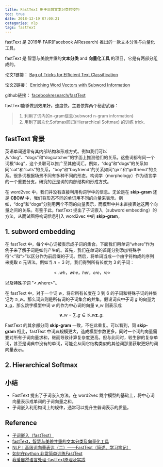 ```yaml
---
title: FastText 用于高效文本分类的技巧
toc: true
date: 2018-12-19 07:00:21
categories: nlp
tags: fastText
---
```


fastText 是 2016年 FAIR(Facebook AIResearch) 推出的一款文本分类与向量化工具。

fastText 是 智慧与美貌并重的**文本分类** and **向量化工具** 的项目，它是有两部分组成的。 

论文1链接： [Bag of Tricks for Efficient Text Classification](https://arxiv.org/abs/1607.01759)

论文2链接： [Enriching Word Vectors with Subword Information](https://arxiv.org/abs/1607.01759)

<!-- more -->

github链接： [facebookresearch/fastText](https://github.com/facebookresearch/fastText)

fastText能够做到效果好，速度快，主要依靠两个秘密武器：

> 1. 利用了词内的n-gram信息(subword n-gram information)
> 2. 用到了层次化Softmax回归(Hierarchical Softmax) 的训练 trick.

## fastText 背景

英语单词通常有其内部结构和形成方式。例如我们可以从“dog”、“dogs”和“dogcatcher”的字面上推测他们的关系。这些词都有同一个词根“dog”，这个关联可以推广至其他词汇。例如，“dog”和“dogs”的关系如同“cat”和“cats”的关系，“boy”和“boyfriend”的关系如同“girl”和“girlfriend”的关系。很多词根据场景不同有多种不同的形态。构词学（morphology）作为语言学的一个重要分支，研究的正是词的内部结构和形成方式。

在 word2vec 中，我们并没有直接利用构词学中的信息。无论是在 **skip-gram** 还是 **CBOW** 中，我们将形态不同的单词用不同的向量来表示。例如，“dog”和“dogs”分别用两个不同的向量表示，而模型中并未直接表达这两个向量之间的关系。有鉴于此，fastText 提出了子词嵌入（subword embedding）的方法，从而试图将构词信息引入 word2vec 中的 **skip-gram**。

## 1. subword embedding

在 fastText 中，每个中心词被表示成子词的集合。下面我们用单词“where”作为例子来了解子词是如何产生的。首先，我们在单词的首尾分别添加特殊字符“<”和“>”以区分作为前后缀的子词。然后，将单词当成一个由字符构成的序列来提取 $n$ 元语法。例如当 $n=3$ 时，我们得到所有长度为 3 的子词：

$$
<.wh ， whe ， her ， ere ， re>
$$

以及特殊子词 "<.where>"。

在 fastText 中，对于一个词 $w$，将它所有长度在 3 到 6 的子词和特殊子词的并集记为 $\mathcal{G}\_w$。那么词典则是所有词的子词集合的并集。假设词典中子词 $g$ 的向量为 $\boldsymbol{z}\_g$，那么跳字模型中词 $w$ 的作为中心词的向量 $\boldsymbol{v}\_w$ 则表示成

$$
\boldsymbol{v}\_w = \sum\_{g\in\mathcal{G}\_w} \boldsymbol{z}\_g.
$$

FastText 的其余部分同 **skip-gram** 一致，不在此重复。可以看到，同 **skip-gram** 相比，fastText 中词典规模更大，造成模型参数更多，同时一个词的向量需要对所有子词向量求和，继而导致计算复杂度更高。但与此同时，较生僻的复杂单词，甚至是词典中没有的单词，可能会从同它结构类似的其他词那里获取更好的词向量表示。

## 2. Hierarchical Softmax

## 小结

- FastText 提出了子词嵌入方法。在 word2vec 跳字模型的基础上，将中心词向量表示成单词的子词向量之和。
- 子词嵌入利用构词上的规律，通常可以提升生僻词表示的质量。

## Reference

- [子词嵌入（fastText）][1]
- [fastText，智慧与美貌并重的文本分类及向量化工具][2]
- [NLP︱高级词向量表达（二）——FastText（简述、学习笔记）][3]
- [如何在python 非常简单训练FastText][4]
- [我爱自然语言处理-fastText原理及实践][5]

[1]: https://zh.gluon.ai/chapter_natural-language-processing/fasttext.html
[2]: https://www.jiqizhixin.com/articles/2018-06-05-3
[3]: https://blog.csdn.net/sinat_26917383/article/details/54850933
[4]: https://blog.csdn.net/sinat_26917383/article/details/83041424
[5]: http://www.52nlp.cn/fasttext
